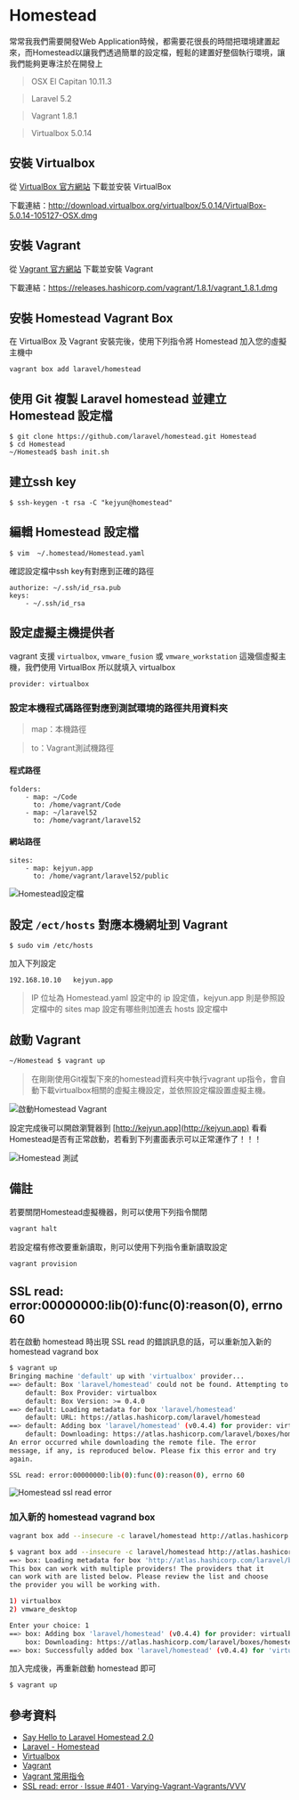 # Homestead

常常我我們需要開發Web Application時候，都需要花很長的時間把環境建置起來，而Homestead以讓我們透過簡單的設定檔，輕鬆的建置好整個執行環境，讓我們能夠更專注於在開發上

> OSX El Capitan 10.11.3

> Laravel 5.2

> Vagrant 1.8.1

> Virtualbox 5.0.14


## 安裝 Virtualbox

從 [VirtualBox 官方網站](https://www.virtualbox.org/wiki/Downloads) 下載並安裝 VirtualBox

下載連結：http://download.virtualbox.org/virtualbox/5.0.14/VirtualBox-5.0.14-105127-OSX.dmg


## 安裝 Vagrant

從 [Vagrant 官方網站](https://www.vagrantup.com/downloads.html) 下載並安裝 Vagrant

下載連結：https://releases.hashicorp.com/vagrant/1.8.1/vagrant_1.8.1.dmg

## 安裝 Homestead Vagrant Box

在 VirtualBox 及 Vagrant 安裝完後，使用下列指令將 Homestead 加入您的虛擬主機中

```shell
vagrant box add laravel/homestead
```

## 使用 Git 複製 Laravel homestead 並建立 Homestead 設定檔

```shell
$ git clone https://github.com/laravel/homestead.git Homestead
$ cd Homestead
~/Homestead$ bash init.sh
```


## 建立ssh key
```shell
$ ssh-keygen -t rsa -C "kejyun@homestead"
```

## 編輯 Homestead 設定檔

```shell
$ vim  ~/.homestead/Homestead.yaml
```

確認設定檔中ssh key有對應到正確的路徑

```
authorize: ~/.ssh/id_rsa.pub
keys:
    - ~/.ssh/id_rsa
```

## 設定虛擬主機提供者

vagrant 支援 `virtualbox`, `vmware_fusion` 或 `vmware_workstation` 這幾個虛擬主機，我們使用 VirtualBox 所以就填入 virtualbox

```
provider: virtualbox
```

### 設定本機程式碼路徑對應到測試環境的路徑共用資料夾

> map：本機路徑

> to：Vagrant測試機路徑


#### 程式路徑

```
folders:
    - map: ~/Code
      to: /home/vagrant/Code
    - map: ~/laravel52
      to: /home/vagrant/laravel52
```

#### 網站路徑

```
sites:
    - map: kejyun.app
      to: /home/vagrant/laravel52/public
```

![Homestead設定檔](./images/homestead-ymal.png)


## 設定 `/ect/hosts` 對應本機網址到 Vagrant

```shell
$ sudo vim /etc/hosts
```

加入下列設定

```
192.168.10.10   kejyun.app
```

> IP 位址為 Homestead.yaml 設定中的 ip 設定值，kejyun.app 則是參照設定檔中的 sites map 設定有哪些則加進去 hosts 設定檔中

## 啟動 Vagrant

```sh
~/Homestead $ vagrant up
```

> 在剛剛使用Git複製下來的homestead資料夾中執行vagrant up指令，會自動下載virtualbox相關的虛擬主機設定，並依照設定檔設置虛擬主機。

![啟動Homestead Vagrant](./images/homestead-up.png)


設定完成後可以開啟瀏覽器到 [http://kejyun.app](http://kejyun.app) 看看Homestead是否有正常啟動，若看到下列畫面表示可以正常運作了！！！

![Homestead 測試](./images/homestead-kejyun.app.png)

## 備註

若要關閉Homestead虛擬機器，則可以使用下列指令關閉

```sh
vagrant halt
```

若設定檔有修改要重新讀取，則可以使用下列指令重新讀取設定

```sh
vagrant provision
```


## SSL read: error:00000000:lib(0):func(0):reason(0), errno 60

若在啟動 homestead 時出現 SSL read 的錯誤訊息的話，可以重新加入新的 homestead vagrand box

```sh
$ vagrant up
Bringing machine 'default' up with 'virtualbox' provider...
==> default: Box 'laravel/homestead' could not be found. Attempting to find and install...
    default: Box Provider: virtualbox
    default: Box Version: >= 0.4.0
==> default: Loading metadata for box 'laravel/homestead'
    default: URL: https://atlas.hashicorp.com/laravel/homestead
==> default: Adding box 'laravel/homestead' (v0.4.4) for provider: virtualbox
    default: Downloading: https://atlas.hashicorp.com/laravel/boxes/homestead/versions/0.4.4/providers/virtualbox.box
An error occurred while downloading the remote file. The error
message, if any, is reproduced below. Please fix this error and try
again.

SSL read: error:00000000:lib(0):func(0):reason(0), errno 60
```

![Homestead ssl read error](./images/homestead-ssl-read-error.png)

### 加入新的 homestead vagrand box

```sh
vagrant box add --insecure -c laravel/homestead http://atlas.hashicorp.com/laravel/boxes/homestead
```

```sh
$ vagrant box add --insecure -c laravel/homestead http://atlas.hashicorp.com/laravel/boxes/homestead
==> box: Loading metadata for box 'http://atlas.hashicorp.com/laravel/boxes/homestead'
This box can work with multiple providers! The providers that it
can work with are listed below. Please review the list and choose
the provider you will be working with.

1) virtualbox
2) vmware_desktop

Enter your choice: 1
==> box: Adding box 'laravel/homestead' (v0.4.4) for provider: virtualbox
    box: Downloading: https://atlas.hashicorp.com/laravel/boxes/homestead/versions/0.4.4/providers/virtualbox.box
==> box: Successfully added box 'laravel/homestead' (v0.4.4) for 'virtualbox'!
```

加入完成後，再重新啟動 homestead 即可


```sh
$ vagrant up
```


## 參考資料
* [Say Hello to Laravel Homestead 2.0](https://laracasts.com/lessons/say-hello-to-laravel-homestead-two)
* [Laravel - Homestead](http://laravel.com/docs/5.2/homestead)
* [Virtualbox](https://www.virtualbox.org/wiki/Downloads)
* [Vagrant](http://www.vagrantup.com/downloads.html)
* [Vagrant 常用指令](http://blog.kejyun.com/2014/10/vagrant-command.html)
* [SSL read: error · Issue #401 · Varying-Vagrant-Vagrants/VVV](https://github.com/Varying-Vagrant-Vagrants/VVV/issues/401)
